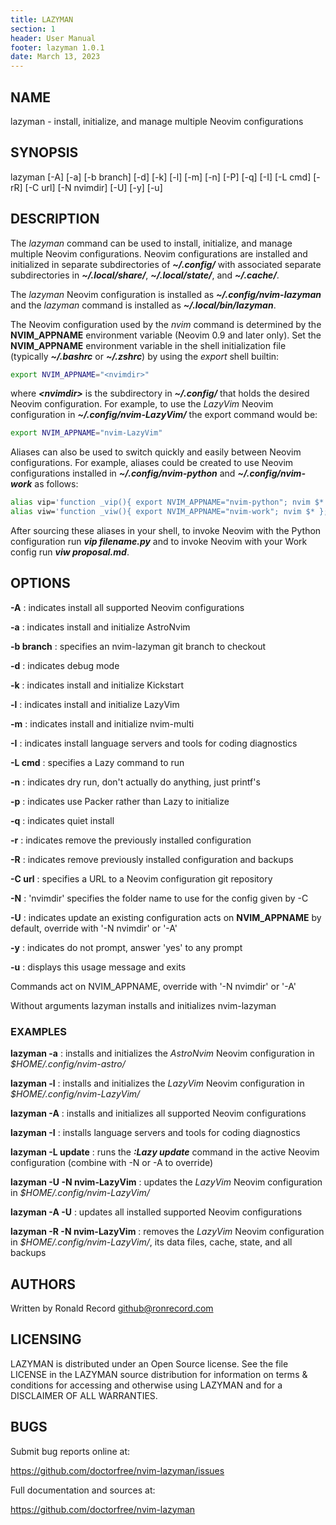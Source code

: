 ```yaml
---
title: LAZYMAN
section: 1
header: User Manual
footer: lazyman 1.0.1
date: March 13, 2023
---
```


## NAME

lazyman - install, initialize, and manage multiple Neovim configurations

## SYNOPSIS

lazyman [-A] [-a] [-b branch] [-d] [-k] [-l] [-m] [-n] [-P] [-q] [-I] [-L cmd] [-rR] [-C url] [-N nvimdir] [-U] [-y] [-u]

## DESCRIPTION

The _lazyman_ command can be used to install, initialize, and manage
multiple Neovim configurations. Neovim configurations are installed
and initialized in separate subdirectories of **_~/.config/_** with
associated separate subdirectories in **_~/.local/share/_**,
**_~/.local/state/_**, and **_~/.cache/_**.

The _lazyman_ Neovim configuration is installed as **_~/.config/nvim-lazyman_**
and the _lazyman_ command is installed as **_~/.local/bin/lazyman_**.

The Neovim configuration used by the _nvim_ command is determined by
the **NVIM_APPNAME** environment variable (Neovim 0.9 and later only).
Set the **NVIM_APPNAME** environment variable in the shell initialization
file (typically **_~/.bashrc_** or **_~/.zshrc_**) by using the _export_
shell builtin:

```bash
export NVIM_APPNAME="<nvimdir>"
```

where **_\<nvimdir\>_** is the subdirectory in **_~/.config/_** that holds the
desired Neovim configuration. For example, to use the _LazyVim_ Neovim
configuration in **_~/.config/nvim-LazyVim/_** the export command would be:

```bash
export NVIM_APPNAME="nvim-LazyVim"
```

Aliases can also be used to switch quickly and easily between Neovim configurations.
For example, aliases could be created to use Neovim configurations installed in
**_~/.config/nvim-python_** and **_~/.config/nvim-work_** as follows:

```bash
alias vip='function _vip(){ export NVIM_APPNAME="nvim-python"; nvim $* };_vip'
alias viw='function _viw(){ export NVIM_APPNAME="nvim-work"; nvim $* };_viw'
```

After sourcing these aliases in your shell, to invoke Neovim with the Python
configuration run **_vip filename.py_** and to invoke Neovim with your Work config
run **_viw proposal.md_**.

## OPTIONS

**-A**
: indicates install all supported Neovim configurations

**-a**
: indicates install and initialize AstroNvim

**-b branch**
: specifies an nvim-lazyman git branch to checkout

**-d**
: indicates debug mode

**-k**
: indicates install and initialize Kickstart

**-l**
: indicates install and initialize LazyVim

**-m**
: indicates install and initialize nvim-multi

**-I**
: indicates install language servers and tools for coding diagnostics

**-L cmd**
: specifies a Lazy command to run

**-n**
: indicates dry run, don't actually do anything, just printf's

**-p**
: indicates use Packer rather than Lazy to initialize

**-q**
: indicates quiet install

**-r**
: indicates remove the previously installed configuration

**-R**
: indicates remove previously installed configuration and backups

**-C url**
: specifies a URL to a Neovim configuration git repository

**-N**
: 'nvimdir' specifies the folder name to use for the config given by -C

**-U**
: indicates update an existing configuration
acts on **NVIM_APPNAME** by default, override with '-N nvimdir' or '-A'

**-y**
: indicates do not prompt, answer 'yes' to any prompt

**-u**
: displays this usage message and exits

Commands act on NVIM_APPNAME, override with '-N nvimdir' or '-A'

Without arguments lazyman installs and initializes nvim-lazyman

### EXAMPLES

**lazyman -a**
: installs and initializes the _AstroNvim_ Neovim configuration in _$HOME/.config/nvim-astro/_

**lazyman -l**
: installs and initializes the _LazyVim_ Neovim configuration in _$HOME/.config/nvim-LazyVim/_

**lazyman -A**
: installs and initializes all supported Neovim configurations

**lazyman -I**
: installs language servers and tools for coding diagnostics

**lazyman -L update**
: runs the **_:Lazy update_** command in the active Neovim configuration (combine with -N or -A to override)

**lazyman -U -N nvim-LazyVim**
: updates the _LazyVim_ Neovim configuration in _$HOME/.config/nvim-LazyVim/_

**lazyman -A -U**
: updates all installed supported Neovim configurations

**lazyman -R -N nvim-LazyVim**
: removes the _LazyVim_ Neovim configuration in _$HOME/.config/nvim-LazyVim/_, its data files, cache, state, and all backups

## AUTHORS

Written by Ronald Record github@ronrecord.com

## LICENSING

LAZYMAN is distributed under an Open Source license.
See the file LICENSE in the LAZYMAN source distribution
for information on terms &amp; conditions for accessing and
otherwise using LAZYMAN and for a DISCLAIMER OF ALL WARRANTIES.

## BUGS

Submit bug reports online at:

https://github.com/doctorfree/nvim-lazyman/issues

Full documentation and sources at:

https://github.com/doctorfree/nvim-lazyman
